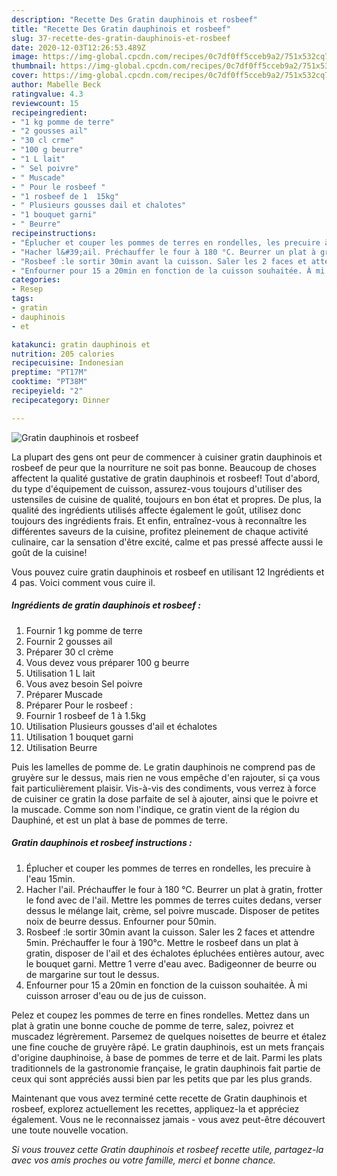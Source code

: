```yaml
---
description: "Recette Des Gratin dauphinois et rosbeef"
title: "Recette Des Gratin dauphinois et rosbeef"
slug: 37-recette-des-gratin-dauphinois-et-rosbeef
date: 2020-12-03T12:26:53.489Z
image: https://img-global.cpcdn.com/recipes/0c7df0ff5cceb9a2/751x532cq70/gratin-dauphinois-et-rosbeef-photo-principale-de-la-recette.jpg
thumbnail: https://img-global.cpcdn.com/recipes/0c7df0ff5cceb9a2/751x532cq70/gratin-dauphinois-et-rosbeef-photo-principale-de-la-recette.jpg
cover: https://img-global.cpcdn.com/recipes/0c7df0ff5cceb9a2/751x532cq70/gratin-dauphinois-et-rosbeef-photo-principale-de-la-recette.jpg
author: Mabelle Beck
ratingvalue: 4.3
reviewcount: 15
recipeingredient:
- "1 kg pomme de terre"
- "2 gousses ail"
- "30 cl crme"
- "100 g beurre"
- "1 L lait"
- " Sel poivre"
- " Muscade"
- " Pour le rosbeef "
- "1 rosbeef de 1  15kg"
- " Plusieurs gousses dail et chalotes"
- "1 bouquet garni"
- " Beurre"
recipeinstructions:
- "Éplucher et couper les pommes de terres en rondelles, les precuire à l&#39;eau 15min."
- "Hacher l&#39;ail. Préchauffer le four à 180 °C. Beurrer un plat à gratin, frotter le fond avec de l&#39;ail. Mettre les pommes de terres cuites dedans, verser dessus le mélange lait, crème, sel poivre muscade. Disposer de petites noix de beurre dessus. Enfourner pour 50min."
- "Rosbeef :le sortir 30min avant la cuisson. Saler les 2 faces et attendre 5min. Préchauffer le four à 190°c. Mettre le rosbeef dans un plat à gratin, disposer de l&#39;ail et des échalotes épluchées entières autour, avec le bouquet garni. Mettre 1 verre d&#39;eau avec. Badigeonner de beurre ou de margarine sur tout le dessus."
- "Enfourner pour 15 a 20min en fonction de la cuisson souhaitée. À mi cuisson arroser d&#39;eau ou de jus de cuisson."
categories:
- Resep
tags:
- gratin
- dauphinois
- et

katakunci: gratin dauphinois et 
nutrition: 205 calories
recipecuisine: Indonesian
preptime: "PT17M"
cooktime: "PT38M"
recipeyield: "2"
recipecategory: Dinner

---
```



![Gratin dauphinois et rosbeef](https://img-global.cpcdn.com/recipes/0c7df0ff5cceb9a2/751x532cq70/gratin-dauphinois-et-rosbeef-photo-principale-de-la-recette.jpg)

La plupart des gens ont peur de commencer à cuisiner gratin dauphinois et rosbeef de peur que la nourriture ne soit pas bonne. Beaucoup de choses affectent la qualité gustative de gratin dauphinois et rosbeef! Tout d'abord, du type d'équipement de cuisson, assurez-vous toujours d'utiliser des ustensiles de cuisine de qualité, toujours en bon état et propres. De plus, la qualité des ingrédients utilisés affecte également le goût, utilisez donc toujours des ingrédients frais. Et enfin, entraînez-vous à reconnaître les différentes saveurs de la cuisine, profitez pleinement de chaque activité culinaire, car la sensation d'être excité, calme et pas pressé affecte aussi le goût de la cuisine!

<!--inarticleads1-->

Vous pouvez cuire gratin dauphinois et rosbeef en utilisant 12 Ingrédients et 4 pas. Voici comment vous cuire il.

##### Ingrédients de gratin dauphinois et rosbeef :

1. Fournir 1 kg pomme de terre
1. Fournir 2 gousses ail
1. Préparer 30 cl crème
1. Vous devez vous préparer 100 g beurre
1. Utilisation 1 L lait
1. Vous avez besoin  Sel poivre
1. Préparer  Muscade
1. Préparer  Pour le rosbeef :
1. Fournir 1 rosbeef de 1 à 1.5kg
1. Utilisation  Plusieurs gousses d&#39;ail et échalotes
1. Utilisation 1 bouquet garni
1. Utilisation  Beurre


Puis les lamelles de pomme de. Le gratin dauphinois ne comprend pas de gruyère sur le dessus, mais rien ne vous empêche d&#39;en rajouter, si ça vous fait particulièrement plaisir. Vis-à-vis des condiments, vous verrez à force de cuisiner ce gratin la dose parfaite de sel à ajouter, ainsi que le poivre et la muscade. Comme son nom l&#39;indique, ce gratin vient de la région du Dauphiné, et est un plat à base de pommes de terre. 

<!--inarticleads2-->

##### Gratin dauphinois et rosbeef instructions :

1. Éplucher et couper les pommes de terres en rondelles, les precuire à l&#39;eau 15min.
1. Hacher l&#39;ail. Préchauffer le four à 180 °C. Beurrer un plat à gratin, frotter le fond avec de l&#39;ail. Mettre les pommes de terres cuites dedans, verser dessus le mélange lait, crème, sel poivre muscade. Disposer de petites noix de beurre dessus. Enfourner pour 50min.
1. Rosbeef :le sortir 30min avant la cuisson. Saler les 2 faces et attendre 5min. Préchauffer le four à 190°c. Mettre le rosbeef dans un plat à gratin, disposer de l&#39;ail et des échalotes épluchées entières autour, avec le bouquet garni. Mettre 1 verre d&#39;eau avec. Badigeonner de beurre ou de margarine sur tout le dessus.
1. Enfourner pour 15 a 20min en fonction de la cuisson souhaitée. À mi cuisson arroser d&#39;eau ou de jus de cuisson.


Pelez et coupez les pommes de terre en fines rondelles. Mettez dans un plat à gratin une bonne couche de pomme de terre, salez, poivrez et muscadez légrèrement. Parsemez de quelques noisettes de beurre et étalez une fine couche de gruyère râpé. Le gratin dauphinois, est un mets français d&#39;origine dauphinoise, à base de pommes de terre et de lait. Parmi les plats traditionnels de la gastronomie française, le gratin dauphinois fait partie de ceux qui sont appréciés aussi bien par les petits que par les plus grands. 

<!--inarticleads1-->

<p>
Maintenant que vous avez terminé cette recette de Gratin dauphinois et rosbeef, explorez actuellement les recettes, appliquez-la et appréciez également. Vous ne le reconnaissez jamais - vous avez peut-être découvert une toute nouvelle vocation.
</p>

<p>
<i>Si vous trouvez cette Gratin dauphinois et rosbeef recette utile, partagez-la avec vos amis proches ou votre famille, merci et bonne chance.</i>
</p>
